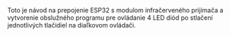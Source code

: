 Toto je návod na prepojenie ESP32 s modulom infračerveného prijímača a vytvorenie obslužného programu pre ovládanie 4 LED diód po stlačení jednotlivých tlačidiel na diaľkovom ovládači.
